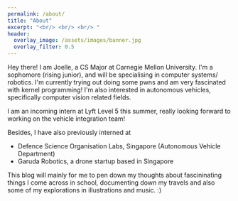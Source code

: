```yaml
---
permalink: /about/
title: "About"
excerpt: "<br/> <br/> <br/> "
header:
  overlay_image: /assets/images/banner.jpg
  overlay_filter: 0.5
---
```


Hey there! I am Joelle, a CS Major at Carnegie Mellon University. I'm a sophomore (rising junior), and will be specialising in computer systems/ robotics. I'm currently trying out doing some pwns and am very fascinated with kernel programming! I'm also interested in autonomous vehicles, specifically computer vision related fields.

I am an incoming intern at Lyft Level 5 this summer, really looking forward to working on the vehicle integration team!

Besides, I have also previously interned at
- Defence Science Organisation Labs, Singapore (Autonomous Vehicle Department)
- Garuda Robotics, a drone startup based in Singapore

This blog will mainly for me to pen down my thoughts about fascininating things I come across in school, documenting down my travels and also some of my explorations in illustrations and music. :)
